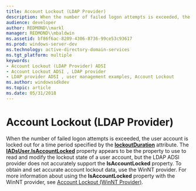 ```yaml
---
title: Account Lockout (LDAP Provider)
description: When the number of failed logon attempts is exceeded, the user account is locked out for a time period specified by the lockoutDuration attribute.
audience: developer
author: REDMOND\\markl
manager: REDMOND\\mbaldwin
ms.assetid: bf86f6ac-8209-4306-8736-99ce53c93617
ms.prod: windows-server-dev
ms.technology: active-directory-domain-services
ms.tgt_platform: multiple
keywords:
- Account Lockout (LDAP Provider) ADSI
- Account Lockout ADSI , LDAP provider
- LDAP provider ADSI , user management examples, Account Lockout
ms.author: windowssdkdev
ms.topic: article
ms.date: 05/31/2018
---
```


# Account Lockout (LDAP Provider)

When the number of failed logon attempts is exceeded, the user account is locked out for a time period specified by the [**lockoutDuration**](https://msdn.microsoft.com/library/ms676840) attribute. The [**IADsUser.IsAccountLocked**](iadsuser-property-methods.md) property appears to be the property to use to read and modify the lockout state of a user account, but the LDAP ADSI provider does not accurately support the **IsAccountLocked** property. To obtain and set accurate account lockout data, use the WinNT provider. For more information about using the **IsAccountLocked** property with the WinNT provider, see [Account Lockout (WinNT Provider)](winnt-account-lockout.md).

 

 




